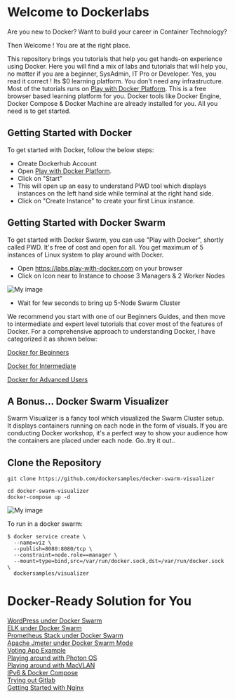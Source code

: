 # Welcome to Dockerlabs 

Are you new to Docker? Want to build your career in Container Technology? 

Then Welcome ! You are at the right place.

This repository brings you tutorials that help you get hands-on experience using Docker. Here you will find a mix of labs and tutorials that will help you, no matter if you are a beginner, SysAdmin, IT Pro or Developer. Yes, you read it correct ! Its $0 learning platform. You don't need any infrastructure. Most of the tutorials runs on [Play with Docker Platform](http://play-with-docker.com). This is a free browser based learning platform for you. Docker tools like Docker Engine, Docker Compose & Docker Machine are already installed for you. All you need is to get started.



## Getting Started with Docker 

To get started with Docker, follow the below steps:

- Create Dockerhub Account
- Open  [Play with Docker Platform](http://play-with-docker.com). 
- Click on "Start" 
- This will open up an easy to understand PWD tool which displays instances on the left hand side while terminal at the right hand side. 
- Click on "Create Instance" to create your first Linux instance.

## Getting Started with Docker Swarm

To get started with Docker Swarm, you can use "Play with Docker", shortly called PWD. It's free of cost and open for all.
You get maximum of 5 instances of Linux system to play around with Docker.

- Open https://labs.play-with-docker.com on your browser
- Click on Icon near to Instance to choose 3 Managers & 2 Worker Nodes


![My image](https://github.com/collabnix/dockerlabs/blob/master/images/pwd_1.png)


- Wait for few seconds to bring up 5-Node Swarm Cluster

We recommend you start with one of our Beginners Guides, and then move to intermediate and expert level tutorials that cover most of the features of Docker. For a comprehensive approach to understanding Docker, I have categorized it as shown below:

[Docker for Beginners](https://github.com/collabnix/dockerlabs/tree/master/beginners/README.md)<br>

[Docker for Intermediate](https://github.com/collabnix/dockerlabs/tree/master/intermediate/README.md)<br>

[Docker for Advanced Users](https://github.com/collabnix/dockerlabs/tree/master/advanced/README.md)<br>

## A Bonus... Docker Swarm Visualizer 

Swarm Visualizer is a fancy tool which visualized the Swarm Cluster setup. It displays containers running on each node in the form of visuals. If you are conducting Docker workshop, it's a perfect way to show your audience how the containers are placed under each node. Go..try it out..

## Clone the Repository

```
git clone https://github.com/dockersamples/docker-swarm-visualizer
```



```
cd docker-swarm-visualizer
docker-compose up -d
```

![My image](https://github.com/collabnix/dockerlabs/blob/master/images/visualizer.png)

To run in a docker swarm:

```
$ docker service create \
  --name=viz \
  --publish=8080:8080/tcp \
  --constraint=node.role==manager \
  --mount=type=bind,src=/var/run/docker.sock,dst=/var/run/docker.sock \
  dockersamples/visualizer
```

# Docker-Ready Solution for You

[WordPress under Docker Swarm](https://github.com/collabnix/dockerlabs/tree/master/play-with-docker/wordpress/example1/README.md)<br>
[ELK under Docker Swarm](https://github.com/collabnix/dockerlabs/tree/master/play-with-docker/ELK/README.md)<br>
[Prometheus Stack under Docker Swarm](https://github.com/collabnix/dockerlabs/tree/master/play-with-docker/docker-prometheus-swarm/README.md)<br>
[Apache Jmeter under Docker Swarm Mode](https://github.com/collabnix/dockerlabs/tree/master/play-with-docker/jmeter-docker/README.md)<br>
[Voting App Example](https://github.com/collabnix/dockerlabs/tree/master/play-with-docker/example-voting-app/README.md)<br>
[Playing around with Photon OS](https://github.com/collabnix/dockerlabs/tree/master/play-with-docker/vmware/powercli/README.md)<br>
[Playing around with MacVLAN](https://github.com/collabnix/dockerlabs/tree/master/play-with-docker/macvlan/README.md)<br>
[IPv6 & Docker Compose](https://github.com/collabnix/dockerlabs/tree/master/play-with-docker/ipv6/README.md)<br>
[Trying out Gitlab](https://github.com/collabnix/dockerlabs/tree/master/play-with-docker/gitlab/README.md)<br>
[Getting Started with Nginx](https://github.com/collabnix/dockerlabs/tree/master/play-with-docker/nginx/README.md)<br>

